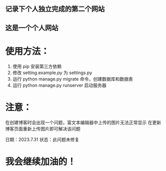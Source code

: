 ## 记录下个人独立完成的第二个网站
## 这是一个个人网站

# 使用方法：

1. 使用 pip 安装第三方依赖
2. 修改 setting.example.py 为 settings.py
3. 运行 python manage.py migrate 命令，创建数据库和数据表
4. 运行 python manage.py runserver 启动服务器

# 注意：
在创建博客时会出现一个问题，富文本编辑器中上传的图片无法正常显示
在更新博客页面重新上传图片即可解决该问题

日期：2023.7.31 状态：此问题未修复

# 我会继续加油的！